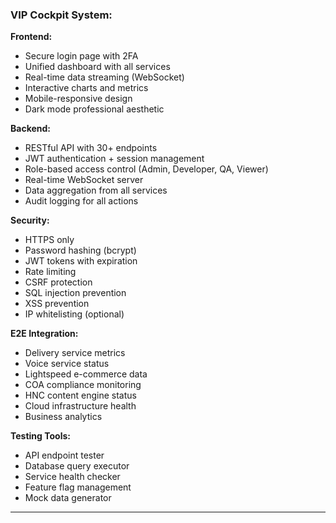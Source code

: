 ### **VIP Cockpit System:**

**Frontend:**

- Secure login page with 2FA
- Unified dashboard with all services
- Real-time data streaming (WebSocket)
- Interactive charts and metrics
- Mobile-responsive design
- Dark mode professional aesthetic

**Backend:**

- RESTful API with 30+ endpoints
- JWT authentication + session management
- Role-based access control (Admin, Developer, QA, Viewer)
- Real-time WebSocket server
- Data aggregation from all services
- Audit logging for all actions

**Security:**

- HTTPS only
- Password hashing (bcrypt)
- JWT tokens with expiration
- Rate limiting
- CSRF protection
- SQL injection prevention
- XSS prevention
- IP whitelisting (optional)

**E2E Integration:**

- Delivery service metrics
- Voice service status
- Lightspeed e-commerce data
- COA compliance monitoring
- HNC content engine status
- Cloud infrastructure health
- Business analytics

**Testing Tools:**

- API endpoint tester
- Database query executor
- Service health checker
- Feature flag management
- Mock data generator

---
